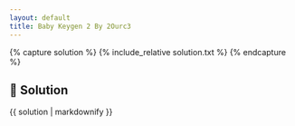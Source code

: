 ```yaml
---
layout: default
title: Baby Keygen 2 By 2Ourc3
---
```


{% capture solution %}
{% include_relative solution.txt %}
{% endcapture %}

## 📝 Solution

{{ solution | markdownify }}
